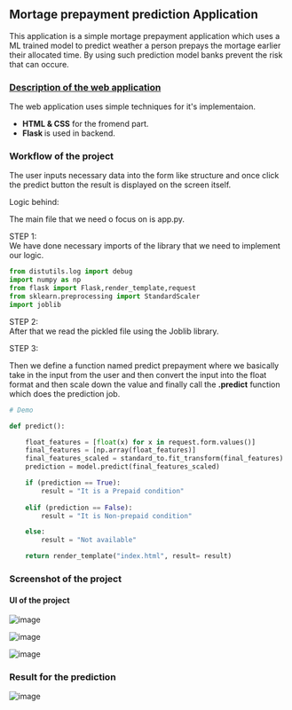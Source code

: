 ## <b>Mortage prepayment prediction Application</b>

This application is a simple mortage prepayment application which uses a ML trained model to predict weather a person prepays the mortage earlier their allocated time. By using such prediction model banks prevent the risk that can occure.

### <u> Description of the web application </u>
The web application uses simple techniques for it's implementaion.

* <b> HTML & CSS</b> for the fromend part.
* <b> Flask </b> is used in backend.


### Workflow of the project

The user inputs necessary data into the form like structure and once click the predict button the result is displayed on the screen itself. 

Logic behind:

The main file that we need o focus on is app.py. 

STEP 1:  
We have done necessary imports of the library that we need to implement our logic.

```python
from distutils.log import debug
import numpy as np
from flask import Flask,render_template,request
from sklearn.preprocessing import StandardScaler
import joblib

```


STEP 2:  
After that we read the pickled file using the Joblib library.

STEP 3:

Then we define a function named predict prepayment where we basically take in the input from the user and then convert the input into the float format and then scale down the value and finally call the <b>.predict</b>  function which does the prediction job.


```python
# Demo

def predict():

    float_features = [float(x) for x in request.form.values()]
    final_features = [np.array(float_features)]
    final_features_scaled = standard_to.fit_transform(final_features)
    prediction = model.predict(final_features_scaled)

    if (prediction == True):
        result = "It is a Prepaid condition"
    
    elif (prediction == False):
        result = "It is Non-prepaid condition"

    else:
        result = "Not available"

    return render_template("index.html", result= result)


```

### Screenshot of the project

#### UI of the project

![image](https://user-images.githubusercontent.com/57294017/152632487-700ded30-d8a4-4fbb-970a-621e81188562.png)


![image](https://user-images.githubusercontent.com/57294017/152632519-f5a1abcb-148a-4d1b-b7d9-dce301012c51.png)

![image](https://user-images.githubusercontent.com/57294017/152632529-c4696a71-0b27-4188-97f0-6fb675cce0d5.png)


### Result for the prediction

![image](https://user-images.githubusercontent.com/57294017/152632650-bc9f5520-23d1-4b6a-8912-0e2d7c930562.png)
